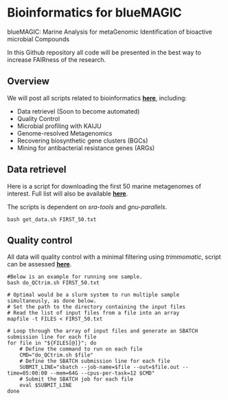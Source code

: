 # Bioinformatics for blueMAGIC
blueMAGIC: Marine Analysis for metaGenomic Identification of bioactive microbial Compounds

In this Github repository all code will be presented in the best way to increase FAIRness of the research.

## Overview
We will post all scripts related to bioinformatics [**here**](https://github.com/JacobAgerbo/blueMAGIC/), including: 

- Data retrievel (Soon to become automated)
- Quality Control
- Microbial profiling with KAIJU
- Genome-resolved Metagenomics
- Recovering biosynthetic gene clusters (BGCs)
- Mining for antibacterial resistance genes (ARGs)

## Data retrievel

Here is a script for downloading the first 50 marine metagenomes of interest. Full list will also be available [**here**](https://github.com/JacobAgerbo/blueMAGIC/tree/main/01_Bioinformatic/ALL_ACCESSIONS.TXT).

The scripts is dependent on *sra-tools* and *gnu-parallels*.

```{bash}
bash get_data.sh FIRST_50.txt

```

## Quality control

All data will quality control with a minimal filtering using *trimmomatic*, script can be assessed [**here**](https://github.com/JacobAgerbo/blueMAGIC/tree/main/01_Bioinformatic/do_QCtrim.sh).

```{bash}
#Below is an example for running one sample.
bash do_QCtrim.sh FIRST_50.txt

# Optimal would be a slurm system to run multiple sample simultaneusly, as done below. 
# Set the path to the directory containing the input files
# Read the list of input files from a file into an array
mapfile -t FILES < FIRST_50.txt

# Loop through the array of input files and generate an SBATCH submission line for each file
for file in "${FILES[@]}"; do
    # Define the command to run on each file
    CMD="do_QCtrim.sh $file"
    # Define the SBATCH submission line for each file
    SUBMIT_LINE="sbatch --job-name=$file --out=$file.out --time=05:00:00 --mem=64G --cpus-per-task=12 $CMD"
    # Submit the SBATCH job for each file
    eval $SUBMIT_LINE
done
```
